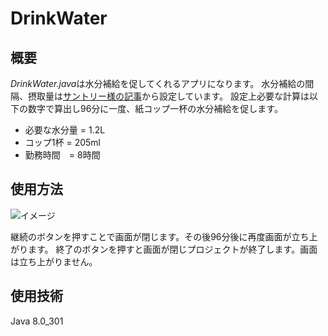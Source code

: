 # DrinkWater
## 概要
*DrinkWater.java*は水分補給を促してくれるアプリになります。
水分補給の間隔、摂取量は[サントリー様の記事](https://www.suntory.co.jp/softdrink/news/pr/article/SBF0867.html)から設定しています。
設定上必要な計算は以下の数字で算出し96分に一度、紙コップ一杯の水分補給を促します。

- 必要な水分量 = 1.2L
- コップ1杯 = 205ml
- 勤務時間　= 8時間

## 使用方法

![イメージ](https://github.com/teto0728/DrinkWater/assets/98692705/adc4745d-2714-4222-8eea-94387921815d)

継続のボタンを押すことで画面が閉じます。その後96分後に再度画面が立ち上がります。
終了のボタンを押すと画面が閉じプロジェクトが終了します。画面は立ち上がりません。


## 使用技術

Java 8.0_301

